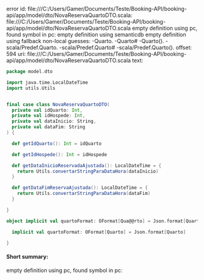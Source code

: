 error id: file:///C:/Users/Gamer/Documents/Teste/Booking-API/booking-api/app/model/dto/NovaReservaQuartoDTO.scala:
file:///C:/Users/Gamer/Documents/Teste/Booking-API/booking-api/app/model/dto/NovaReservaQuartoDTO.scala
empty definition using pc, found symbol in pc: 
empty definition using semanticdb
empty definition using fallback
non-local guesses:
	 -Quarto.
	 -Quarto#
	 -Quarto().
	 -scala/Predef.Quarto.
	 -scala/Predef.Quarto#
	 -scala/Predef.Quarto().
offset: 594
uri: file:///C:/Users/Gamer/Documents/Teste/Booking-API/booking-api/app/model/dto/NovaReservaQuartoDTO.scala
text:
```scala
package model.dto

import java.time.LocalDateTime
import utils.Utils


final case class NovaReservaQuartoDTO(
  private val idQuarto: Int,
  private val idHospede: Int,
  private val dataInicio: String,
  private val dataFim: String
) {

  def getIdQuarto(): Int = idQuarto

  def getIdHospede(): Int = idHospede

  def getDataInicioReservadaAjustada(): LocalDateTime = {
    return Utils.convertarStringParaDataHora(dataInicio)
  }

  def getDataFimReservaAjustada(): LocalDateTime = {
    return Utils.convertarStringParaDataHora(dataFim)
  }

}

object implicit val quartoFormat: OFormat[Qua@@rto] = Json.format[Quarto] { 

  implicit val quartoFormat: OFormat[Quarto] = Json.format[Quarto]

}

```


#### Short summary: 

empty definition using pc, found symbol in pc: 